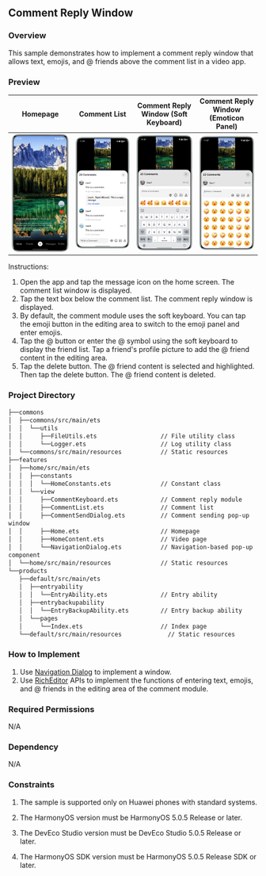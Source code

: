 ## Comment Reply Window

### Overview

This sample demonstrates how to implement a comment reply window that allows text, emojis, and @ friends above the comment list in a video app.

### Preview

| Homepage                               | Comment List                                   | Comment Reply Window (Soft Keyboard)                          | Comment Reply Window (Emoticon Panel)            |
|----------------------------------------|------------------------------------------------|-----------------------------------------|--------------------------------------------------|
| ![](./screenshots/devices/home_EN.png) | ![](./screenshots/devices/comment_list_EN.png) | ![](./screenshots/devices/keyboard_EN.png) | ![](./screenshots/devices/emoji_keyboard_EN.png) |

Instructions:

1. Open the app and tap the message icon on the home screen. The comment list window is displayed.
2. Tap the text box below the comment list. The comment reply window is displayed.
3. By default, the comment module uses the soft keyboard. You can tap the emoji button in the editing area to switch to the emoji panel and enter emojis.
4. Tap the @ button or enter the @ symbol using the soft keyboard to display the friend list. Tap a friend's profile picture to add the @ friend content in the editing area.
5. Tap the delete button. The @ friend content is selected and highlighted. Then tap the delete button. The @ friend content is deleted.

### Project Directory

```
├──commons
│  ├──commons/src/main/ets
│  │  └──utils
│  │     ├──FileUtils.ets                  // File utility class     
│  │     └──Logger.ets                     // Log utility class
│  └──commons/src/main/resources           // Static resources
├──features
│  ├──home/src/main/ets
│  │  ├──constants
│  │  │  └──HomeConstants.ets              // Constant class
│  │  └──view	                    
│  │     ├──CommentKeyboard.ets            // Comment reply module
│  │  	 ├──CommentList.ets				   // Comment list
│  │     ├──CommentSendDialog.ets          // Comment sending pop-up window
│  │     ├──Home.ets                       // Homepage
│  │     ├──HomeContent.ets                // Video page
│  │     └──NavigationDialog.ets           // Navigation-based pop-up component
│  └──home/src/main/resources              // Static resources
└──products                  
   ├──default/src/main/ets
   │  ├──entryability
   │  │  └──EntryAbility.ets               // Entry ability
   │  ├──entrybackupability
   │  │  └──EntryBackupAbility.ets         // Entry backup ability   
   │  └──pages           
   │     └──Index.ets                      // Index page
   └──default/src/main/resources             // Static resources
```

### How to Implement
1. Use [Navigation Dialog](https://developer.huawei.com/consumer/en/doc/harmonyos-guides/arkts-navigation-navigation) to implement a window.
2. Use [RichEditor](https://developer.huawei.com/consumer/en/doc/harmonyos-references/ts-basic-components-richeditor) APIs to implement the functions of entering text, emojis, and @ friends in the editing area of the comment module.

### Required Permissions

N/A

### Dependency

N/A

### Constraints

1. The sample is supported only on Huawei phones with standard systems.

2. The HarmonyOS version must be HarmonyOS 5.0.5 Release or later.

3. The DevEco Studio version must be DevEco Studio 5.0.5 Release or later.

4. The HarmonyOS SDK version must be HarmonyOS 5.0.5 Release SDK or later.
